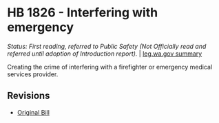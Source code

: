 # HB 1826 - Interfering with emergency
*Status: First reading, referred to Public Safety (Not Officially read and referred until adoption of Introduction report).* | [leg.wa.gov summary](https://app.leg.wa.gov/billsummary?BillNumber=1826&Year=2021)

Creating the crime of interfering with a firefighter or emergency medical services provider.

## Revisions
* [Original Bill](1/)